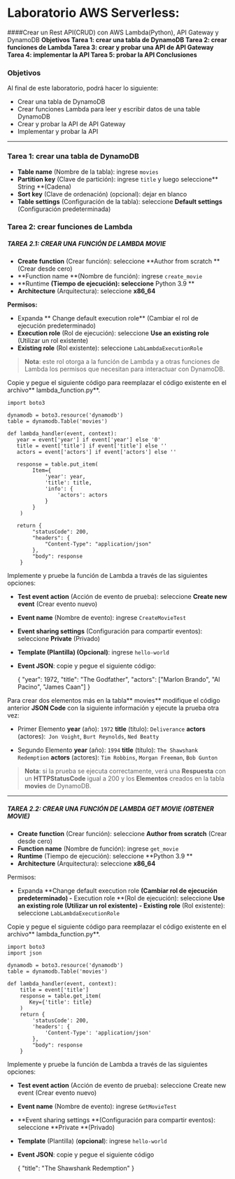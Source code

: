 # Laboratorio AWS Serverless: 
####Crear un Rest API(CRUD) con AWS Lambda(Python), API Gateway y DynamoDB
**Objetivos
Tarea 1: crear una tabla de DynamoDB
Tarea 2: crear funciones de Lambda
Tarea 3: crear y probar una API de API Gateway
Tarea 4: implementar la API
Tarea 5: probar la API
Conclusiones**

###   **Objetivos**
Al final de este laboratorio, podrá hacer lo siguiente:

- Crear una tabla de DynamoDB
- Crear funciones Lambda para leer y escribir datos de una table DynamoDB
- Crear y probar la API de API Gateway
- Implementar y probar la API

------------

###   **Tarea 1: crear una tabla de DynamoDB**
- **Table name** (Nombre de la tabla): ingrese `movies`
- **Partition key** (Clave de partición): ingrese `title` y luego seleccione** String **(Cadena)
- **Sort key** (Clave de ordenación) (opcional): dejar en blanco
- **Table settings** (Configuración de la tabla): seleccione **Default settings** (Configuración predeterminada)


###   **Tarea 2: crear funciones de Lambda**
##### TAREA 2.1: CREAR UNA FUNCIÓN DE LAMBDA MOVIE
- **Create function** (Crear función): seleccione  **Author from scratch **(Crear desde cero)
- **Function name **(Nombre de función): ingrese `create_movie`
- **Runtime **(Tiempo de ejecución): seleccione** Python 3.9 **
- **Architecture** (Arquitectura): seleccione  **x86_64**

**Permisos:**
- Expanda ** Change default execution role** (Cambiar el rol de ejecución predeterminado)
- **Execution role** (Rol de ejecución):  seleccione **Use an existing role** (Utilizar un rol existente)
- **Existing role** (Rol existente): seleccione `LabLambdaExecutionRole` 
> **Nota**: este rol otorga a la función de Lambda y a otras funciones de Lambda los permisos que necesitan para interactuar con DynamoDB.

Copie y pegue el siguiente código para reemplazar el código existente en el archivo** lambda_function.py**.


    import boto3
    
    dynamodb = boto3.resource('dynamodb')
    table = dynamodb.Table('movies')
    
    def lambda_handler(event, context):
       year = event['year'] if event['year'] else '0'
       title = event['title'] if event['title'] else ''
       actors = event['actors'] if event['actors'] else ''
       
       response = table.put_item(
            Item={
                'year': year,
                'title': title,
                'info': {
                    'actors': actors
                }
            }
        )
       
       return {
            "statusCode": 200,
            "headers": {
                "Content-Type": "application/json"
            },
            "body": response
        }
    
Implemente y pruebe la función de Lambda a través de las siguientes opciones:

- **Test event action** (Acción de evento de prueba): seleccione **Create new event** (Crear evento nuevo)
- **Event name** (Nombre de evento): ingrese `CreateMovieTest`
- **Event sharing settings** (Configuración para compartir eventos): seleccione  **Private** (Privado)
- **Template **(Plantilla)** (Opcional)**: ingrese `hello-world`
- **Event JSON**: copie y pegue el siguiente código:


    {
      "year": 1972,
      "title": "The Godfather",
      "actors": ["Marlon Brando", "Al Pacino", "James Caan"]
    }

Para crear dos elementos más en la tabla** movies** modifique el código anterior **JSON Code** con la siguiente información y ejecute la prueba otra vez:
- Primer Elemento
**year** (año): `1972`
**title** (título): `Deliverance`
**actors** (actores):` Jon Voight`, `Burt Reynolds`, `Ned Beatty`

- Segundo Elemento
**year** (año): `1994`
**title** (título): `The Shawshank Redemption`
**actors** (actores): `Tim Robbins`, `Morgan Freeman`, `Bob Gunton`

> **Nota**: si la prueba se ejecuta correctamente, verá una **Respuesta** con un **HTTPStatusCode** igual a 200 y los **Elementos** creados en la tabla **movies** de DynamoDB.

------------


##### TAREA 2.2: CREAR UNA FUNCIÓN DE LAMBDA GET MOVIE (OBTENER MOVIE)
- **Create function** (Crear función): seleccione  **Author from scratch** (Crear desde cero)
- **Function name** (Nombre de función): ingrese `get_movie`
- **Runtime** (Tiempo de ejecución): seleccione **Python 3.9 **
- **Architecture** (Arquitectura): seleccione  **x86_64**

Permisos:
- Expanda  **Change default execution role **(Cambiar rol de ejecución predeterminado)
-** Execution role **(Rol de ejecución): seleccione  **Use an existing role **(Utilizar un rol existente)
-** Existing role** (Rol existente): seleccione `LabLambdaExecutionRole `

Copie y pegue el siguiente código para reemplazar el código existente en el archivo** lambda_function.py**.


    import boto3
    import json
    
    dynamodb = boto3.resource('dynamodb')
    table = dynamodb.Table('movies')
        
    def lambda_handler(event, context):
        title = event['title']
        response = table.get_item(
           Key={'title': title}
        )
        return {
            'statusCode': 200,
            'headers': {
                'Content-Type': 'application/json'
            },
            "body": response
        }
    
Implemente y pruebe la función de Lambda a través de las siguientes opciones:
- **Test event action** (Acción de evento de prueba): seleccione Create new event (Crear evento nuevo)
- **Event name** (Nombre de evento): ingrese `GetMovieTest`
- **Event sharing settings **(Configuración para compartir eventos): seleccione  **Private **(Privado)
- **Template** (Plantilla) (**opcional**): ingrese `hello-world`
- **Event JSON**: copie y pegue el siguiente código



    {
      "title": "The Shawshank Redemption"
    }
    
